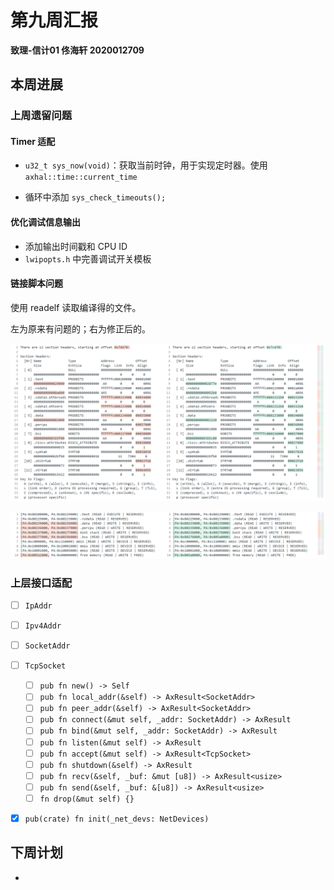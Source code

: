 # 第九周汇报

**致理-信计01  佟海轩 2020012709**

## 本周进展

### 上周遗留问题

#### Timer 适配

- `u32_t sys_now(void)`：获取当前时钟，用于实现定时器。使用 `axhal::time::current_time`

- 循环中添加 `sys_check_timeouts();`

#### 优化调试信息输出

- 添加输出时间戳和 CPU ID
- `lwipopts.h` 中完善调试开关模板

#### 链接脚本问题

使用 readelf 读取编译得的文件。

左为原来有问题的；右为修正后的。

![](./pic/week9_diff1.png)

![](./pic/week9_diff2.png)

### 上层接口适配

- [ ] `IpAddr`
- [ ] `Ipv4Addr`
- [ ] `SocketAddr`
- [ ] `TcpSocket`
  - [ ] `pub fn new() -> Self`
  - [ ] `pub fn local_addr(&self) -> AxResult<SocketAddr>`
  - [ ] `pub fn peer_addr(&self) -> AxResult<SocketAddr>`
  - [ ] `pub fn connect(&mut self, _addr: SocketAddr) -> AxResult`
  - [ ] `pub fn bind(&mut self, _addr: SocketAddr) -> AxResult`
  - [ ] `pub fn listen(&mut self) -> AxResult`
  - [ ] `pub fn accept(&mut self) -> AxResult<TcpSocket>`
  - [ ] `pub fn shutdown(&self) -> AxResult`
  - [ ] `pub fn recv(&self, _buf: &mut [u8]) -> AxResult<usize>`
  - [ ] `pub fn send(&self, _buf: &[u8]) -> AxResult<usize>`
  - [ ] `fn drop(&mut self) {}`
- [x] `pub(crate) fn init(_net_devs: NetDevices)`



## 下周计划

- 


